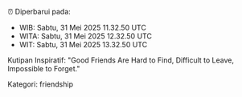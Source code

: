 ⏰ Diperbarui pada:
- WIB: Sabtu, 31 Mei 2025 11.32.50 UTC
- WITA: Sabtu, 31 Mei 2025 12.32.50 UTC
- WIT: Sabtu, 31 Mei 2025 13.32.50 UTC

Kutipan Inspiratif:
"Good Friends Are Hard to Find, Difficult to Leave, Impossible to Forget."


Kategori: friendship


